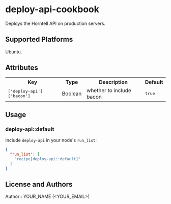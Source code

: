 # deploy-api-cookbook

Deploys the Horntell API on production servers.

## Supported Platforms

Ubuntu.

## Attributes

<table>
  <tr>
    <th>Key</th>
    <th>Type</th>
    <th>Description</th>
    <th>Default</th>
  </tr>
  <tr>
    <td><tt>['deploy-api']['bacon']</tt></td>
    <td>Boolean</td>
    <td>whether to include bacon</td>
    <td><tt>true</tt></td>
  </tr>
</table>

## Usage

### deploy-api::default

Include `deploy-api` in your node's `run_list`:

```json
{
  "run_list": [
    "recipe[deploy-api::default]"
  ]
}
```

## License and Authors

Author:: YOUR_NAME (<YOUR_EMAIL>)
